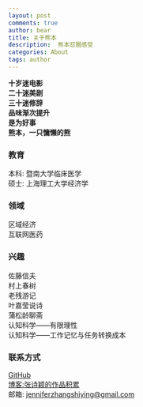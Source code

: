 ```yaml
---
layout: post
comments: true
author: bear
title: 关于熊本
description:  熊本怼圈感受
categories: About
tags: author
---
```

**十岁迷电影<br>
二十迷美剧<br>
三十迷修辞<br>
品味渐次提升<br>
是为好事<br>
熊本，一只慵懒的熊**<br>

<!-- more -->

### 教育
本科: 暨南大学临床医学<br>
硕士: 上海理工大学经济学<br>

### 领域
区域经济<br>
互联网医药<br>

### 兴趣
佐藤信夫<br>
村上春树<br>
老残游记<br>
叶嘉莹说诗<br>
蒲松龄聊斋<br>
认知科学——有限理性<br>
认知科学——工作记忆与任务转换成本<br>

### 联系方式
[GitHub](https://github.com/zhangshiyinrunwithcc)<br>
[博客:张诗颖的作品积累](http://zhangshiying.in/)<br>
邮箱: jenniferzhangshiying@gmail.com<br>
